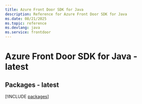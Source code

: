```yaml
---
title: Azure Front Door SDK for Java
description: Reference for Azure Front Door SDK for Java
ms.date: 08/21/2025
ms.topic: reference
ms.devlang: java
ms.service: frontdoor
---
```

# Azure Front Door SDK for Java - latest
## Packages - latest
[!INCLUDE [packages](front-door-index.md)]